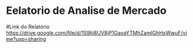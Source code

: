 # Eelatorio de Analise de Mercado
#Link do Relatório
https://drive.google.com/file/d/1S9Iij8UV8jP1GavaYTMhZamIGhHxWwuF/view?usp=sharing
